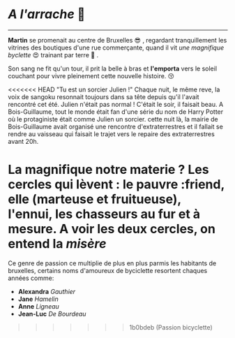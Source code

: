 # *A l'arrache* :grimacing:

---
 
 **Martin** se promenait au centre de Bruxelles :sunglasses: , regardant tranquillement les vitrines des boutiques d'une rue commerçante, quand il vit *une magnifique byclette* :heart_eyes: trainant par terre :anger: .

 Son sang ne fit qu'un tour, il prit la belle à bras et **l'emporta** vers le soleil couchant pour vivre pleinement cette nouvelle histoire. :kissing_closed_eyes:

<<<<<<< HEAD
 "Tu est un sorcier Julien !" Chaque nuit, le même reve, la voix de sangoku resonnait toujours dans sa tête depuis qu'il l'avait rencontré cet été. Julien n'était pas normal ! C'était le soir, il faisait beau. A Bois-Guillaume, tout le monde était fan d'une série du nom de Harry Potter où le protaginiste était comme Julien un sorcier. cette nuit là, la mairie de Bois-Guillaume avait organisé une rencontre d'extraterrestres et il fallait se rendre au vaisseau qui faisait le trajet vers le repaire des extraterrestres avant 20h.

 La magnifique notre materie ? Les cercles qui lèvent : le pauvre :friend, elle (marteuse et fruitueuse), l'ennui, les chasseurs au fur et à mesure. A voir les deux cercles, on entend la *misère*
=======
Ce genre de passion ce multiplie de plus en plus parmis les habitants de bruxelles, certains noms d'amoureux de byciclette resortent chaques années comme:

- **Alexandra** *Gauthier*
- **Jane** *Hamelin*
- **Anne** *Ligneau*
- **Jean-Luc** *De Bourdeau*
>>>>>>> 1b0bdeb (Passion bicyclette)
